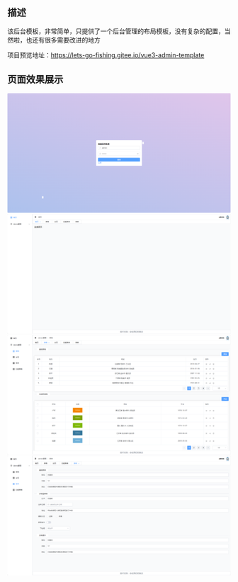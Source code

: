 ## 描述

该后台模板，非常简单，只提供了一个后台管理的布局模板，没有复杂的配置，当然啦，也还有很多需要改进的地方

项目预览地址：https://lets-go-fishing.gitee.io/vue3-admin-template

## 页面效果展示

![image-20231011102712424](./mock/playImg/login.png)![image-20231011102712424](./mock/playImg/dashboard.png)![image-20231011102712424](./mock/playImg/table.png)![image-20231011102712424](./mock/playImg/form.png)

